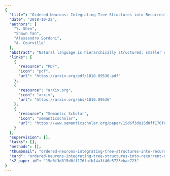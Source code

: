 ```yaml
---
{
  "title": "Ordered Neurons: Integrating Tree Structures into Recurrent Neural Networks",
  "date": "2018-10-22",
  "authors": [
    "Y. Shen",
    "Shawn Tan",
    "Alessandro Sordoni",
    "A. Courville"
  ],
  "abstract": "Natural language is hierarchically structured: smaller units (e.g., phrases) are nested within larger units (e.g., clauses). When a larger constituent ends, all of the smaller constituents that are nested within it must also be closed. While the standard LSTM architecture allows different neurons to track information at different time scales, it does not have an explicit bias towards modeling a hierarchy of constituents. This paper proposes to add such an inductive bias by ordering the neurons; a vector of master input and forget gates ensures that when a given neuron is updated, all the neurons that follow it in the ordering are also updated. Our novel recurrent architecture, ordered neurons LSTM (ON-LSTM), achieves good performance on four different tasks: language modeling, unsupervised parsing, targeted syntactic evaluation, and logical inference.",
  "links": [
    {
      "resource": "PDF",
      "icon": "pdf",
      "url": "https://arxiv.org/pdf/1810.09536.pdf"
    },
    {
      "resource": "arXiv.org",
      "icon": "arxiv",
      "url": "https://arxiv.org/abs/1810.09536"
    },
    {
      "resource": "Semantic Scholar",
      "icon": "semanticscholar",
      "url": "https://www.semanticscholar.org/paper/15d6f3d815d0ff176fafb14a3f46e5723ebac723"
    }
  ],
  "supervision": [],
  "tasks": [],
  "methods": [],
  "thumbnail": "ordered-neurons-integrating-tree-structures-into-recurrent-neural-networks-thumb.jpg",
  "card": "ordered-neurons-integrating-tree-structures-into-recurrent-neural-networks-card.jpg",
  "s2_paper_id": "15d6f3d815d0ff176fafb14a3f46e5723ebac723"
}
---
```


